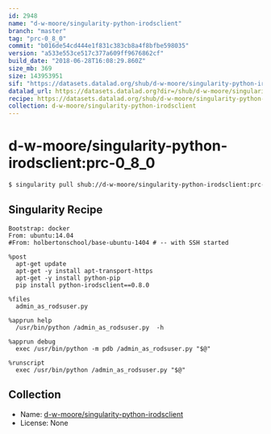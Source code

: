 ```yaml
---
id: 2948
name: "d-w-moore/singularity-python-irodsclient"
branch: "master"
tag: "prc-0_8_0"
commit: "b016de54cd444e1f831c383cb8a4f8bfbe598035"
version: "a533e553ce517c377a609ff9676862cf"
build_date: "2018-06-28T16:08:29.860Z"
size_mb: 369
size: 143953951
sif: "https://datasets.datalad.org/shub/d-w-moore/singularity-python-irodsclient/prc-0_8_0/2018-06-28-b016de54-a533e553/a533e553ce517c377a609ff9676862cf.simg"
datalad_url: https://datasets.datalad.org?dir=/shub/d-w-moore/singularity-python-irodsclient/prc-0_8_0/2018-06-28-b016de54-a533e553/
recipe: https://datasets.datalad.org/shub/d-w-moore/singularity-python-irodsclient/prc-0_8_0/2018-06-28-b016de54-a533e553/Singularity
collection: d-w-moore/singularity-python-irodsclient
---
```


# d-w-moore/singularity-python-irodsclient:prc-0_8_0

```bash
$ singularity pull shub://d-w-moore/singularity-python-irodsclient:prc-0_8_0
```

## Singularity Recipe

```singularity
Bootstrap: docker
From: ubuntu:14.04
#From: holbertonschool/base-ubuntu-1404 # -- with SSH started

%post
  apt-get update
  apt-get -y install apt-transport-https
  apt-get -y install python-pip
  pip install python-irodsclient==0.8.0

%files
  admin_as_rodsuser.py

%apprun help
  /usr/bin/python /admin_as_rodsuser.py  -h

%apprun debug
  exec /usr/bin/python -m pdb /admin_as_rodsuser.py "$@"

%runscript
  exec /usr/bin/python /admin_as_rodsuser.py "$@"
```

## Collection

 - Name: [d-w-moore/singularity-python-irodsclient](https://github.com/d-w-moore/singularity-python-irodsclient)
 - License: None

